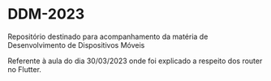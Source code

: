 # DDM-2023
Repositório destinado para acompanhamento da matéria de Desenvolvimento de Dispositivos Móveis

Referente à aula do dia 30/03/2023 onde foi explicado a respeito dos router no Flutter.
